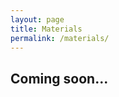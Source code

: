 ```yaml
---
layout: page
title: Materials
permalink: /materials/
---
```


<!-- {% include image.html url="/_images/cover2.jpg" width=175 align="right" %} -->

## Coming soon...
